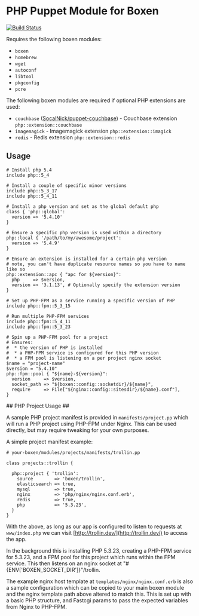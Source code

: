 # PHP Puppet Module for Boxen

[![Build Status](https://travis-ci.org/jozefizso/puppet-php.png?branch=feature_php)](https://travis-ci.org/jozefizso/puppet-php)

Requires the following boxen modules:

* `boxen`
* `homebrew`
* `wget`
* `autoconf`
* `libtool`
* `pkgconfig`
* `pcre`

The following boxen modules are required if optional PHP extensions are used:

* `couchbase` ([SocalNick/puppet-couchbase](https://github.com/SocalNick/puppet-couchbase)) - Couchbase extension `php::extension::couchbase`
* `imagemagick` - Imagemagick extension `php::extension::imagick`
* `redis` - Redis extension `php::extension::redis`

## Usage

```puppet
# Install php 5.4
include php::5_4

# Install a couple of specific minor versions
include php::5_3_17
include php::5_4_11

# Install a php version and set as the global default php
class { 'php::global':
  version => '5.4.10'
}

# Ensure a specific php version is used within a directory
php::local { '/path/to/my/awesome/project':
  version => '5.4.9'
}

# Ensure an extension is installed for a certain php version
# note, you can't have duplicate resource names so you have to name like so
php::extension::apc { "apc for ${version}":
  php     => $version,
  version => '3.1.13', # Optionally specify the extension version
}

# Set up PHP-FPM as a service running a specific version of PHP
include php::fpm::5_3_15

# Run multiple PHP-FPM services
include php::fpm::5_4_11
include php::fpm::5_3_23

# Spin up a PHP-FPM pool for a project
# Ensures:
#  * the version of PHP is installed
#  * a PHP-FPM service is configured for this PHP version
#  * a FPM pool is listening on a per project nginx socket
$name = "project-name"
$version = "5.4.10"
php::fpm::pool { "${name}-${version}":
  version     => $version,
  socket_path => "${boxen::config::socketdir}/${name}",
  require     => File["${nginx::config::sitesdir}/${name}.conf"],
}

```

## PHP Project Usage ##

A sample PHP project manifest is provided in `manifests/project.pp` which will run a PHP project using PHP-FPM under Nginx. This can be used directly, but may require tweaking for your own purposes.

A simple project manifest example:

````puppet
# your-boxen/modules/projects/manifests/trollin.pp

class projects::trollin {

  php::project { 'trollin':
    source        => 'boxen/trollin',
    elasticsearch => true,
    mysql         => true,
    nginx         => 'php/nginx/nginx.conf.erb',
    redis         => true,
    php           => '5.3.23',
  }
}
````

With the above, as long as our app is configured to listen to requests at `www/index.php` we can visit [http://trollin.dev/](http://trollin.dev/) to access the app.

In the background this is installing PHP 5.3.23, creating a PHP-FPM service for 5.3.23, and a FPM pool for this project which runs within the FPM service. This then listens on an nginx socket at "#{ENV['BOXEN_SOCKET_DIR']}"/trollin.

The example nginx host template at `templates/nginx/nginx.conf.erb` is also a sample configuration which can be copied to your main boxen module and the nginx template path above altered to match this. This is set up with a basic PHP structure, and Fastcgi params to pass the expected variables from Nginx to PHP-FPM.
